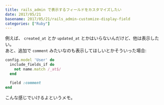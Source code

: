 ```yaml
---
title: rails_admin で表示するフィールドをカスタマイズしたい
date: 2017/05/21
basename: 2017/05/21/rails_admin-customize-display-field
categories: ["Ruby"]
---
```


例えば、 `created_at` とか `updated_at` とかはいらないんだけど、他は表示したい。  
あと、追加で `comment` みたいなのも表示してほしいとかそういった場合:

```ruby:config/initializers/rails_admin.rb
config.model 'User' do
  include_fields_if do
    not name.match /_at$/
  end

  field :comment
end
```

こんな感じでいけるよというメモ。
